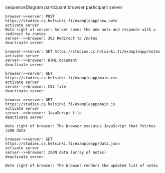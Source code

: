 sequenceDiagram
    participant browser
    participant server

    browser->>server: POST https://studies.cs.helsinki.fi/exampleapp/new_note
    activate server
    Note right of server: Server saves the new note and responds with a redirect to /notes
    server-->>browser: 302 Redirect to /notes
    deactivate server

    browser->>server: GET https://studies.cs.helsinki.fi/exampleapp/notes
    activate server
    server-->>browser: HTML document
    deactivate server

    browser->>server: GET https://studies.cs.helsinki.fi/exampleapp/main.css
    activate server
    server-->>browser: CSS file
    deactivate server

    browser->>server: GET https://studies.cs.helsinki.fi/exampleapp/main.js
    activate server
    server-->>browser: JavaScript file
    deactivate server

    Note right of browser: The browser executes JavaScript that fetches JSON data

    browser->>server: GET https://studies.cs.helsinki.fi/exampleapp/data.json
    activate server
    server-->>browser: JSON data (array of notes)
    deactivate server

    Note right of browser: The browser renders the updated list of notes
